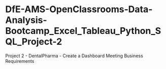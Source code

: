 # DfE-AMS-OpenClassrooms-Data-Analysis-Bootcamp_Excel_Tableau_Python_SQL_Project-2
Project 2 - DentalPharma - Create a Dashboard Meeting Business Requirements
